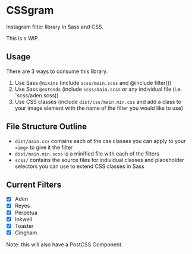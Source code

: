# CSSgram

Instagram filter library in Sass and CSS.

This is a WIP.

## Usage

There are 3 ways to consume this library.

1. Use Sass `@mixins` (include `scss/main.scss` and @include filter(<filtername>))
2. Use Sass `@extends` (include `scss/main.scss` or any individual file (i.e. `scss/aden.scss))
3. Use CSS classes (include `dist/css/main.min.css` and add a class to your image element with the name of the filter you would like to use)

## File Structure Outline

- `dist/main.css` contains each of the css classes you can apply to your `<img>` to give it the filter
- `dist/main.min.scss` is a minified file with each of the filters
- `scss/` contains the source files for individual classes and placeholder selectors you can use to extend CSS classes in Sass

## Current Filters

- [x] Aden
- [x] Reyes
- [x] Perpetua
- [x] Inkwell
- [x] Toaster
- [x] Gingham

Note: this will also have a PostCSS Component.